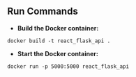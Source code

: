 ## Run Commands

- **Build the Docker container:**
```
docker build -t react_flask_api .
```



- **Start the Docker container:**
```
docker run -p 5000:5000 react_flask_api
```
